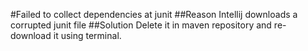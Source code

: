 #Failed to collect dependencies at junit
##Reason
Intellij downloads a corrupted junit file
##Solution
Delete it in maven repository and re-download it using terminal.
